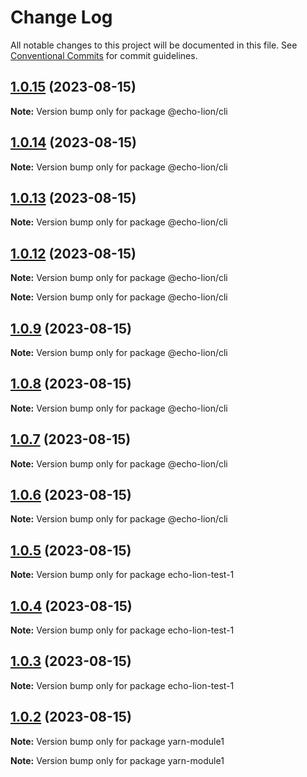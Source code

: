 # Change Log

All notable changes to this project will be documented in this file.
See [Conventional Commits](https://conventionalcommits.org) for commit guidelines.

## [1.0.15](https://github.com/xyclr/echo-lion/compare/v1.0.14...v1.0.15) (2023-08-15)

**Note:** Version bump only for package @echo-lion/cli





## [1.0.14](https://github.com/xyclr/echo-lion/compare/v1.0.13...v1.0.14) (2023-08-15)

**Note:** Version bump only for package @echo-lion/cli





## [1.0.13](https://github.com/xyclr/echo-lion/compare/v1.0.12...v1.0.13) (2023-08-15)

**Note:** Version bump only for package @echo-lion/cli





## [1.0.12](https://github.com/xyclr/echo-lion/compare/v1.0.10...v1.0.12) (2023-08-15)

**Note:** Version bump only for package @echo-lion/cli







**Note:** Version bump only for package @echo-lion/cli





## [1.0.9](https://github.com/xyclr/echo-lion/compare/v1.0.8...v1.0.9) (2023-08-15)

**Note:** Version bump only for package @echo-lion/cli





## [1.0.8](https://github.com/xyclr/echo-lion/compare/v1.0.7...v1.0.8) (2023-08-15)

**Note:** Version bump only for package @echo-lion/cli





## [1.0.7](https://github.com/xyclr/echo-lion/compare/v1.0.6...v1.0.7) (2023-08-15)

**Note:** Version bump only for package @echo-lion/cli





## [1.0.6](https://github.com/xyclr/echo-lion/compare/v1.0.5...v1.0.6) (2023-08-15)

**Note:** Version bump only for package @echo-lion/cli





## [1.0.5](https://github.com/xyclr/echo-lion/compare/v1.0.4...v1.0.5) (2023-08-15)

**Note:** Version bump only for package echo-lion-test-1





## [1.0.4](https://github.com/xyclr/echo-lion/compare/v1.0.3...v1.0.4) (2023-08-15)

**Note:** Version bump only for package echo-lion-test-1





## [1.0.3](https://gitee.com/xyclr/echo-lion/compare/v1.0.2...v1.0.3) (2023-08-15)

**Note:** Version bump only for package echo-lion-test-1





## [1.0.2](https://gitee.com/xyclr/echo-lion/compare/v1.0.1...v1.0.2) (2023-08-15)

**Note:** Version bump only for package yarn-module1







**Note:** Version bump only for package yarn-module1
